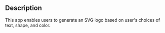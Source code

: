 ## Description

This app enables users to generate an SVG logo based on user's choices of text, shape, and color.
